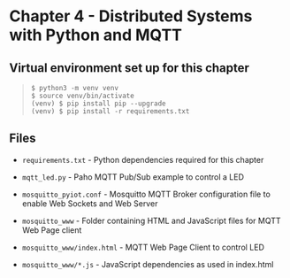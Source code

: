 # Chapter 4 - Distributed Systems with Python and MQTT

## Virtual environment set up for this chapter<br>
> `$ python3 -m venv venv`<br>
> `$ source venv/bin/activate`<br>
> `(venv) $ pip install pip --upgrade`<br>
> `(venv) $ pip install -r requirements.txt`

## Files

* `requirements.txt` - Python dependencies required for this chapter

* `mqtt_led.py` - Paho MQTT Pub/Sub example to control a LED

* `mosquitto_pyiot.conf` - Mosquitto MQTT Broker configuration file to enable Web Sockets and Web Server

* `mosquitto_www` - Folder containing HTML and JavaScript files for MQTT Web Page client

* `mosquitto_www/index.html` - MQTT Web Page Client to control LED

* `mosquitto_www/*.js` - JavaScript dependencies as used in index.html
